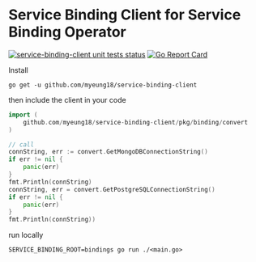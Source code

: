 # Service Binding Client for Service Binding Operator

<a href="https://github.com/myeung18/service-binding-client/actions?query=workflow%3Aunit-tests"><img alt="service-binding-client unit tests status" src="https://github.com/myeung18/service-binding-client/workflows/unit-tests/badge.svg"></a>
[![Go Report Card](https://goreportcard.com/badge/github.com/myeung18/service-binding-client)](https://goreportcard.com/report/github.com/myeung18/service-binding-client)


Install

```shell
go get -u github.com/myeung18/service-binding-client
```

then include the client in your code
```go
import (
    github.com/myeung18/service-binding-client/pkg/binding/convert
)

// call
connString, err := convert.GetMongoDBConnectionString()
if err != nil {
    panic(err)
}
fmt.Println(connString)
connString, err = convert.GetPostgreSQLConnectionString()
if err != nil {
    panic(err)
}
fmt.Println(connString))
```
  
run locally
```
SERVICE_BINDING_ROOT=bindings go run ./<main.go>
```